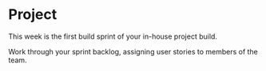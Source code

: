 # Project

This week is the first build sprint of your in-house project build.

Work through your sprint backlog, assigning user stories to members of the team.
